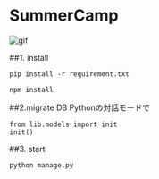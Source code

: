 # SummerCamp

![gif](/summer_camp/STRAPSE.gif)

##1. install

```
pip install -r requirement.txt
```

```
npm install 
```
##2.migrate DB
Pythonの対話モードで

```
from lib.models import init
init()
```
##3. start
```
python manage.py
```